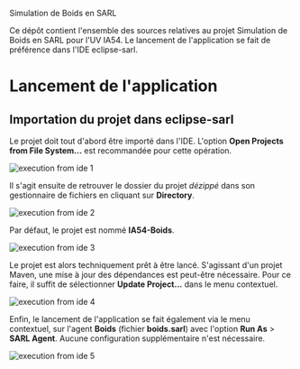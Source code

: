 Simulation de Boids en SARL

Ce dépôt contient l'ensemble des sources relatives au projet Simulation de Boids en SARL pour l'UV IA54.
Le lancement de l'application se fait de préférence dans l'IDE eclipse-sarl.

# Lancement de l'application

## Importation du projet dans eclipse-sarl

Le projet doit tout d'abord être importé dans l'IDE. L'option **Open Projects from File System...** est recommandée pour cette opération.

![execution from ide 1](https://user-images.githubusercontent.com/26325774/34651676-508ea71e-f3d3-11e7-8ba4-8d3cee8e67f9.png)

Il s'agit ensuite de retrouver le dossier du projet _dézippé_ dans son gestionnaire de fichiers en cliquant sur **Directory**.

![execution from ide 2](https://user-images.githubusercontent.com/26325774/34651687-7377738c-f3d3-11e7-8e0f-556ea90691ce.png)

Par défaut, le projet est nommé **IA54-Boids**.

![execution from ide 3](https://user-images.githubusercontent.com/26325774/34651704-a09b82d6-f3d3-11e7-994e-38b5c4cf640c.png)

Le projet est alors techniquement prêt à être lancé. S'agissant d'un projet Maven, une mise à jour des dépendances est peut-être nécessaire. Pour ce faire, il suffit de sélectionner **Update Project...** dans le menu contextuel.

![execution from ide 4](https://user-images.githubusercontent.com/26325774/34651709-c54dd476-f3d3-11e7-9dc0-1f3712d49053.png)

Enfin, le lancement de l'application se fait également via le menu contextuel, sur l'agent **Boids** (fichier **boids.sarl**) avec l'option **Run As** > **SARL Agent**. Aucune configuration supplémentaire n'est nécessaire.

![execution from ide 5](https://user-images.githubusercontent.com/26325774/34651714-e5b86852-f3d3-11e7-8d84-764b967df442.png)
